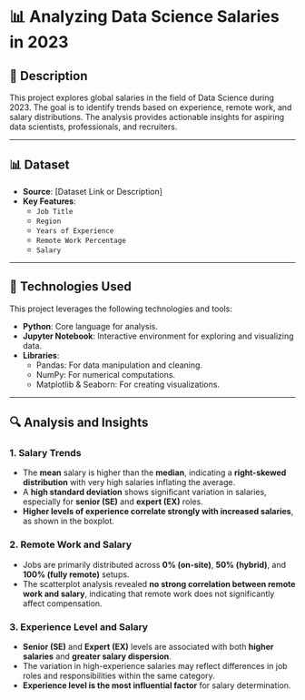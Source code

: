 # 📊 Analyzing Data Science Salaries in 2023

## 📖 Description
This project explores global salaries in the field of Data Science during 2023. The goal is to identify trends based on experience, remote work, and salary distributions. The analysis provides actionable insights for aspiring data scientists, professionals, and recruiters.

---

## 📊 Dataset
- **Source**: [Dataset Link or Description]
- **Key Features**:
  - `Job Title`
  - `Region`
  - `Years of Experience`
  - `Remote Work Percentage`
  - `Salary`

---

## 🚀 Technologies Used
This project leverages the following technologies and tools:
- **Python**: Core language for analysis.
- **Jupyter Notebook**: Interactive environment for exploring and visualizing data.
- **Libraries**:
  - Pandas: For data manipulation and cleaning.
  - NumPy: For numerical computations.
  - Matplotlib & Seaborn: For creating visualizations.

---

## 🔍 Analysis and Insights

### **1. Salary Trends**
- The **mean** salary is higher than the **median**, indicating a **right-skewed distribution** with very high salaries inflating the average.
- A **high standard deviation** shows significant variation in salaries, especially for **senior (SE)** and **expert (EX)** roles.
- **Higher levels of experience correlate strongly with increased salaries**, as shown in the boxplot.

### **2. Remote Work and Salary**
- Jobs are primarily distributed across **0% (on-site)**, **50% (hybrid)**, and **100% (fully remote)** setups.
- The scatterplot analysis revealed **no strong correlation between remote work and salary**, indicating that remote work does not significantly affect compensation.

### **3. Experience Level and Salary**
- **Senior (SE)** and **Expert (EX)** levels are associated with both **higher salaries** and **greater salary dispersion**.
- The variation in high-experience salaries may reflect differences in job roles and responsibilities within the same category.
- **Experience level is the most influential factor** for salary determination.

